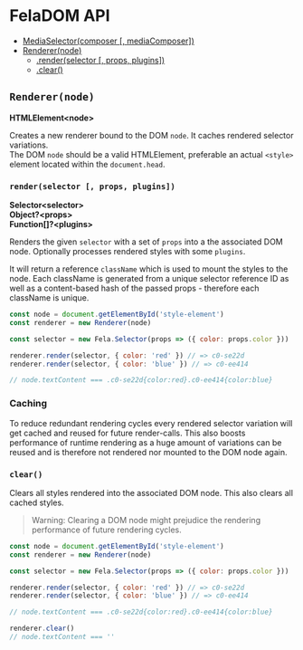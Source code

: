 # FelaDOM API

* [MediaSelector(composer [, mediaComposer])](#mediaselectorcomposer--mediacomposer)
* [Renderer(node)](#renderernode)
  * [.render(selector [, props, plugins])](#renderselector--props-plugins)
  * [.clear()](#clear)

## `Renderer(node)`
**HTMLElement\<node>**<br>

Creates a new renderer bound to the DOM `node`. It caches rendered selector variations.<br>
The DOM `node` should be a valid HTMLElement, preferable an actual `<style>` element located within the `document.head`.

### `render(selector [, props, plugins])`
**Selector\<selector>**<br>
**Object?\<props>**<br>
**Function[]?\<plugins>**

Renders the given `selector` with a set of `props` into a the associated DOM node. Optionally processes rendered styles with some `plugins`.

It will return a reference `className` which is used to mount the styles to the node. Each className is generated from a unique selector reference ID as well as a content-based hash of the passed props - therefore each className is unique.
```javascript
const node = document.getElementById('style-element')
const renderer = new Renderer(node)

const selector = new Fela.Selector(props => ({ color: props.color }))

renderer.render(selector, { color: 'red' }) // => c0-se22d
renderer.render(selector, { color: 'blue' }) // => c0-ee414

// node.textContent === .c0-se22d{color:red}.c0-ee414{color:blue}
```
### Caching
To reduce redundant rendering cycles every rendered selector variation will get cached and reused for future render-calls. This also boosts performance of runtime rendering as a huge amount of variations can be reused and is therefore not rendered nor mounted to the DOM node again.

### `clear()`

Clears all styles rendered into the associated DOM node. This also clears all cached styles.
> Warning: Clearing a DOM node might prejudice the rendering performance of future rendering cycles.

```javascript
const node = document.getElementById('style-element')
const renderer = new Renderer(node)

const selector = new Fela.Selector(props => ({ color: props.color }))

renderer.render(selector, { color: 'red' }) // => c0-se22d
renderer.render(selector, { color: 'blue' }) // => c0-ee414

// node.textContent === .c0-se22d{color:red}.c0-ee414{color:blue}

renderer.clear()
// node.textContent === ''

```
